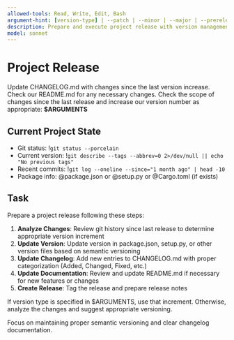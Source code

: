 ```yaml
---
allowed-tools: Read, Write, Edit, Bash
argument-hint: [version-type] | --patch | --minor | --major | --prerelease
description: Prepare and execute project release with version management and changelog updates
model: sonnet
---
```


# Project Release

Update CHANGELOG.md with changes since the last version increase. Check our README.md for any necessary changes. Check the scope of changes since the last release and increase our version number as appropriate: **$ARGUMENTS**

## Current Project State

- Git status: !`git status --porcelain`
- Current version: !`git describe --tags --abbrev=0 2>/dev/null || echo "No previous tags"`
- Recent commits: !`git log --oneline --since="1 month ago" | head -10`
- Package info: @package.json or @setup.py or @Cargo.toml (if exists)

## Task

Prepare a project release following these steps:

1. **Analyze Changes**: Review git history since last release to determine appropriate version increment
2. **Update Version**: Update version in package.json, setup.py, or other version files based on semantic versioning
3. **Update Changelog**: Add new entries to CHANGELOG.md with proper categorization (Added, Changed, Fixed, etc.)
4. **Update Documentation**: Review and update README.md if necessary for new features or changes
5. **Create Release**: Tag the release and prepare release notes

If version type is specified in $ARGUMENTS, use that increment. Otherwise, analyze the changes and suggest appropriate versioning.

Focus on maintaining proper semantic versioning and clear changelog documentation.
